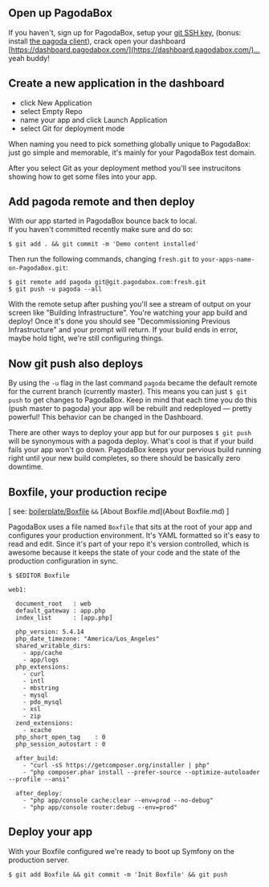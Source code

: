 ## Open up PagodaBox

If you haven't, sign up for PagodaBox, setup your [git SSH key](http://help.pagodabox.com/customer/portal/articles/236852-git-ssh-troubleshooting), (bonus: install [the pagoda client](http://help.pagodabox.com/customer/portal/articles/175474-the-pagoda-terminal-client)), crack open your dashboard [https://dashboard.pagodabox.com/](https://dashboard.pagodabox.com/)… yeah buddy!

## Create a new application in the dashboard

* click New Application
* select Empty Repo
* name your app and click Launch Application
* select Git for deployment mode

When naming you need to pick something globally unique to PagodaBox: just go simple and memorable, it's mainly for your PagodaBox test domain.

After you select Git as your deployment method you'll see instrucitons showing how to get some files into your app.

## Add pagoda remote and then deploy

With our app started in PagodaBox bounce back to local.<br/>
If you haven't committed recently make sure and do so:

```
$ git add . && git commit -m 'Demo content installed'
```
Then run the following commands, changing `fresh.git` to `your-apps-name-on-PagodaBox.git`:

```
$ git remote add pagoda git@git.pagodabox.com:fresh.git
$ git push -u pagoda --all
```
With the remote setup after pushing you'll see a stream of output on your screen like "Building Infrastructure". You're watching your app build and deploy! Once it's done you should see "Decommissioning Previous Infrastructure" and your prompt will return. If your build ends in error, maybe hold tight, we're still configuring things.

## Now git push also deploys

By using the `-u` flag in the last command `pagoda` became the default remote for the current branch (currently master). This means you can just `$ git push` to get changes to PagodaBox. Keep in mind that each time you do this (push master to pagoda) your app will be rebuilt and redeployed — pretty powerful! This behavior can be changed in the Dashboard.

There are other ways to deploy your app but for our purposes `$ git push` will be synonymous with a pagoda deploy. What's cool is that if your build fails your app won't go down. PagodaBox keeps your pervious build running right until your new build completes, so there should be basically zero downtime.

## Boxfile, your production recipe

[ see: [boilerplate/Boxfile](boilerplate/Boxfile) `&&` [About Boxfile.md](About Boxfile.md) ]

PagodaBox uses a file named `Boxfile` that sits at the root of your app and configures your production environment. It's YAML formatted so it's easy to read and edit. Since it's part of your repo it's version controlled, which is awesome because it keeps the state of your code and the state of the production configuration in sync.

```
$ $EDITOR Boxfile
```

```
web1:

  document_root   : web
  default_gateway : app.php
  index_list      : [app.php]

  php_version: 5.4.14
  php_date_timezone: "America/Los_Angeles"
  shared_writable_dirs:
    - app/cache
    - app/logs
  php_extensions:
    - curl
    - intl    
    - mbstring
    - mysql
    - pdo_mysql
    - xsl
    - zip
  zend_extensions:
    - xcache
  php_short_open_tag    : 0
  php_session_autostart : 0

  after_build:
    - "curl -sS https://getcomposer.org/installer | php"
    - "php composer.phar install --prefer-source --optimize-autoloader --profile --ansi"

  after_deploy:
    - "php app/console cache:clear --env=prod --no-debug"
    - "php app/console router:debug --env=prod"
```

## Deploy your app 

With your Boxfile configured we're ready to boot up Symfony on the production server.

```
$ git add Boxfile && git commit -m 'Init Boxfile' && git push
```